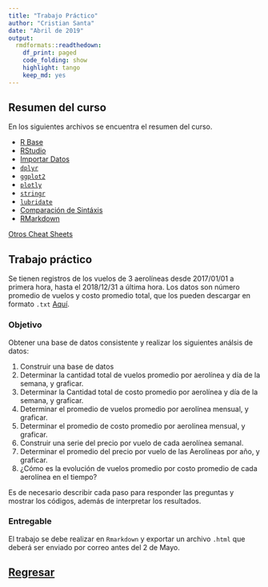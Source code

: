 ```yaml
---
title: "Trabajo Práctico"
author: "Cristian Santa"
date: "Abril de 2019"
output:
  rmdformats::readthedown:
    df_print: paged
    code_folding: show
    highlight: tango
    keep_md: yes
---
```




## Resumen del curso

En los siguientes archivos se encuentra el resumen del curso.

* [R Base](introduccion-a-r.pdf)
* [RStudio](rstudio-entorno.pdf)
* [Importar Datos](data-import-cheatsheet_Spanish.pdf)
* [`dplyr`](data-transformation_Spanish.pdf)
* [`ggplot2`](ggplot2.pdf)
* [`plotly`](Plotly_cheat_sheet.pdf)
* [`stringr`](strings_Spanish.pdf)
* [`lubridate`](lubridate_Spanish.pdf)
* [Comparación de Sintáxis](syntax.pdf)
* [RMarkdown](rmarkdown_Spanish.pdf)

[Otros Cheat Sheets](https://www.rstudio.com/resources/cheatsheets/)

## Trabajo práctico

Se tienen registros de los vuelos de 3 aerolíneas desde 2017/01/01 a primera hora, hasta el 2018/12/31 a última hora. Los datos son número promedio de vuelos y costo promedio total, que los pueden descargar en formato `.txt` [Aquí](Vuelos.txt).

### Objetivo

Obtener una base de datos consistente y realizar los siguientes análsis de datos:

1. Construir una base de datos
2. Determinar la cantidad total de vuelos promedio por aerolínea y día de la semana, y graficar.
3. Determinar la Cantidad total de costo promedio por aerolínea y día de la semana, y graficar.
4. Determinar el promedio de vuelos promedio por aerolínea mensual, y graficar.
5. Determinar el promedio de costo promedio por aerolínea mensual, y graficar.
6. Construir una serie del precio por vuelo de cada aerolínea semanal.
7. Determinar el promedio del precio por vuelo de las Aerolíneas por año, y graficar.
8. ¿Cómo es la evolución de vuelos promedio por costo promedio de cada aerolínea en el tiempo?

Es de necesario describir cada paso para responder las preguntas y mostrar los códigos, además de interpretar los resultados.

### Entregable

El trabajo se debe realizar en `Rmarkdown` y exportar un archivo `.html` que deberá ser enviado por correo antes del 2 de Mayo.

## <a href="../EAFIT.html" class="btn" role="button">Regresar</a>
